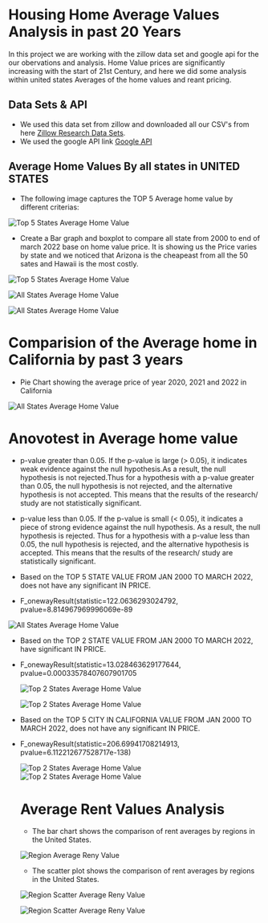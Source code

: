 # Housing Home Average Values Analysis in past 20 Years

In this project we are working with the zillow data set and google api for the our obervations and analysis. Home Value prices are significantly increasing with the start of 21st Century, and here we did some analysis within united states Averages of the home values and reant pricing. 

## Data Sets & API

* We used this data set from zillow and downloaded all our CSV's from here [Zillow Research Data Sets](https://www.zillow.com/research/data/).
* We used the google API link [Google API](https://developers.google.com/maps/documentation/geocoding/requests-geocoding)

## Average Home Values By all states in UNITED STATES

 * The following image captures the TOP 5 Average home value by different criterias:

  ![Top 5 States Average Home Value](ScreenShots/top_5_states_ar_chart.png)
  
  
 * Create a Bar graph and boxplot to compare all state from 2000 to end of march 2022 base on home value price. It is showing us the Price varies by state and we noticed that Arizona is the cheapeast from all the 50 sates and Hawaii is the most costly. 
  
  ![Top 5 States Average Home Value](ScreenShots/Bar_chart&#32;all&#32;states.png)
  
  ![All States Average Home Value](ScreenShots/BoxPlot_allstates_averagehomevalue_ALI.png)
  
  ![All States Average Home Value](ScreenShots/Average_US_Home_Value_map.png)
  
 # Comparision of the Average home in California by past 3 years
 
 * Pie Chart showing the average price of year 2020, 2021 and 2022 in California

  ![All States Average Home Value](ScreenShots/California_pie_chart_fenny.png)
  
 # Anovotest in Average home value
 * p-value greater than 0.05. If the p-value is large (> 0.05), it indicates weak evidence against the null hypothesis.As a result, the null hypothesis is not rejected.Thus for a hypothesis with a p-value greater than 0.05, the null hypothesis is not rejected, and the alternative hypothesis is not accepted. This means that the results of the research/ study are not statistically significant.
 * p-value less than 0.05. If the p-value is small (< 0.05), it indicates a piece of strong evidence against the null hypothesis. As a result, the null hypothesis is rejected. Thus for a hypothesis with a p-value less than 0.05, the null hypothesis is rejected, and the alternative hypothesis is accepted. This means that the results of the research/ study are statistically significant.

* Based on the TOP 5 STATE VALUE FROM JAN 2000 TO MARCH 2022, does not have any significant IN PRICE.
* F_onewayResult(statistic=122.0636293024792, pvalue=8.814967969996069e-89

![All States Average Home Value](ScreenShots/Top5StatesBox&#32;Plot.png)

* Based on the TOP 2 STATE VALUE FROM JAN 2000 TO MARCH 2022, have significant IN PRICE.
* F_onewayResult(statistic=13.028463629177644, pvalue=0.00033578407607901705

  ![Top 2 States Average Home Value](ScreenShots/Ali's_2top&#32;states&#32;Average_home&#32;VAlue.png)
  
  ![Top 2 States Average Home Value](ScreenShots/Top2StatesBox&#32;Plot.png)

* Based on the TOP 5 CITY IN CALIFORNIA VALUE FROM JAN 2000 TO MARCH 2022, does not have any significant IN PRICE.
* F_onewayResult(statistic=206.69941708214913, pvalue=6.112212677528717e-138)
  
  ![Top 2 States Average Home Value](ScreenShots/Top_5Cisities_california_ali.png)
  ![Top 2 States Average Home Value](ScreenShots/Box_plot_by_city_ALI.png)

  
  # Average Rent Values Analysis
  
  * The bar chart shows the comparison of rent averages by regions in the United States.
  
   ![Region Average Reny Value](ScreenShots/rent_average_byregion_luis.png)
   
  * The scatter plot shows the comparison of rent averages by regions in the United States.
  
   ![Region Scatter Average Reny Value](ScreenShots/scatterplot_byregion_luis.png)
   

  ![Region Scatter Average Reny Value](ScreenShots/Avg_City_Home_Value_map.png)

